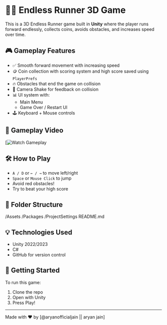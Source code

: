 # 🏃‍♂️ Endless Runner 3D Game

This is a 3D Endless Runner game built in **Unity** where the player runs forward endlessly, collects coins, avoids obstacles, and increases speed over time.

## 🎮 Gameplay Features

- ✅ Smooth forward movement with increasing speed
- 🪙 Coin collection with scoring system and high score saved using `PlayerPrefs`
- 🔥 Obstacles that end the game on collision
- 🎥 Camera Shake for feedback on collision
- 📊 UI system with:
  - Main Menu
  - Game Over / Restart UI
- 🕹️ Keyboard + Mouse controls

## 🎥 Gameplay Video

[![Watch Gameplay](https://youtu.be/tIA-eZbk3R0)


## 🛠️ How to Play

- `A / D` or `← / →` to move left/right
- `Space` or `Mouse Click` to jump
- Avoid red obstacles!
- Try to beat your high score

## 📂 Folder Structure
/Assets
/Packages
/ProjectSettings
README.md

## 💡 Technologies Used

- Unity 2022/2023
- C#
- GitHub for version control

## 🚀 Getting Started

To run this game:
1. Clone the repo
2. Open with Unity
3. Press Play!

---

Made with ❤️ by [@aryanofficialjain || aryan jain]